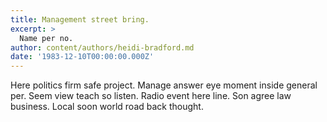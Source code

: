 ```yaml
---
title: Management street bring.
excerpt: >
  Name per no.
author: content/authors/heidi-bradford.md
date: '1983-12-10T00:00:00.000Z'
---
```

Here politics firm safe project. Manage answer eye moment inside general per. Seem view teach so listen. Radio event here line. Son agree law business. Local soon world road back thought.